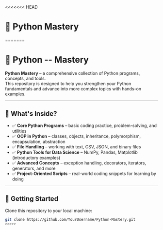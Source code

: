<<<<<<< HEAD
# 🐍 Python Mastery
=======
# 🐍 Python -- Mastery

**Python Mastery** – a comprehensive collection of Python programs, concepts, and tools.  
This repository is designed to help you strengthen your Python fundamentals and advance into more complex topics with hands-on examples.  

---

## 📌 What's Inside?
- ✅ **Core Python Programs** – basic coding practice, problem-solving, and utilities  
- ✅ **OOP in Python** – classes, objects, inheritance, polymorphism, encapsulation, abstraction  
- ✅ **File Handling** – working with text, CSV, JSON, and binary files  
- ✅ **Python Tools for Data Science** – NumPy, Pandas, Matplotlib (introductory examples)  
- ✅ **Advanced Concepts** – exception handling, decorators, iterators, generators, and more  
- ✅ **Project-Oriented Scripts** – real-world coding snippets for learning by doing  

---

## 🚀 Getting Started
Clone this repository to your local machine:
```bash
git clone https://github.com/YourUsername/Python-Mastery.git
>>>>>
